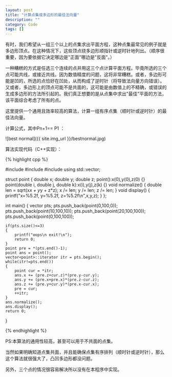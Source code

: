 ```yaml
---
layout: post
title: "计算点集或多边形的最佳法向量"
description: ""
category: Code
tags: []
---
```


有时，我们希望从一组三个以上的点集求出平面方程，这种点集最常见的例子就是多边形顶点。在这种情况下，这些顶点绕多边形顺指针或逆时针地列出。（顺序很重要，因为要依据它决定哪边是"正面"哪边是"反面"。）

一种糟糕的方式是任选三个连续的点并用这三个点计算平面方程。毕竟所选的三个点可能共线，或接近共线。因为数值精度的问题，这将非常糟糕。或者，多边形可能是凹的，所选的点恰好在凹处，从而构成了逆时针（将导致法向量方向错误）。又或者，多边形上的顶点可能不是共面的，这可能是由数值上的不精确，或错误的生成多边形的方法所引起的。我们真正想要的是从点集中求出"最佳"平面的方法，该平面综合考虑了所有的点。

这里提供一个通用且效率较高的算法，计算一组有序点集（顺时针或逆时针）的最佳法向量。

计算公式，其中Pn+1== P1 ：

![best normal]({{ site.img_url }}/bestnormal.jpg)

算法实现代码（C++实现）：

{% highlight cpp %}

#include <cstdio>
#include <cmath>
#include <vector>
using std::vector;

struct point
{
    double x;
    double y;
    double z;
    point():x(0),y(0),z(0)
    {}
    point(double i, double j, double k):x(i),y(j),z(k)
    {}
    void normalize()
    {
        double len = sqrt(x*x + y*y + z*z);
        x /= len;
        y /= len;
        z /= len;
    }
    void display()
    {
        printf("x=%5.2f, y=%5.2f, z=%5.2f\n",x,y,z);
    }
};

int main()
{
    vector<point> pts;
    pts.push_back(point(0,100,0));
    pts.push_back(point(10,100,10));
    pts.push_back(point(20,100,100));
    pts.push_back(point(0,100,100));
    
    if(pts.size()<=3)
    {
        printf("oops\n exit!\n");
        return 0;
    }
    point pre = *(pts.end()-1);
    point ans = point();
    vector<point>::iterator itr = pts.begin();
    while(itr!=pts.end())
    {
        point cur = *itr;
        ans.x += (pre.z+cur.z)*(pre.y-cur.y);
        ans.y += (pre.x+pre.x)*(pre.z-cur.z);
        ans.z += (pre.y+cur.y)*(pre.x-cur.x);
        pre = cur;
        ++itr;
    }
    ans.normalize();
    ans.display();
    return 0;

}

{% endhighlight %}

PS:本算法的通用性较高，甚至可以用于不共面的点集。

当然如果明确知道点集共面，并且能确保点集有序排列（顺时针或逆时针），那么这个算法就很强大了，凸凹多边形都没问题。

另外，三个点的情况很容易解决所以没有在本程序中实现。
